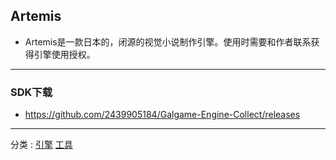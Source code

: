 ## Artemis

+ Artemis是一款日本的，闭源的视觉小说制作引擎。使用时需要和作者联系获得引擎使用授权。

---
### SDK下载
+ https://github.com/2439905184/Galgame-Engine-Collect/releases
---
分类 : [引擎](/分类/引擎.md) [工具](/分类/工具.md)